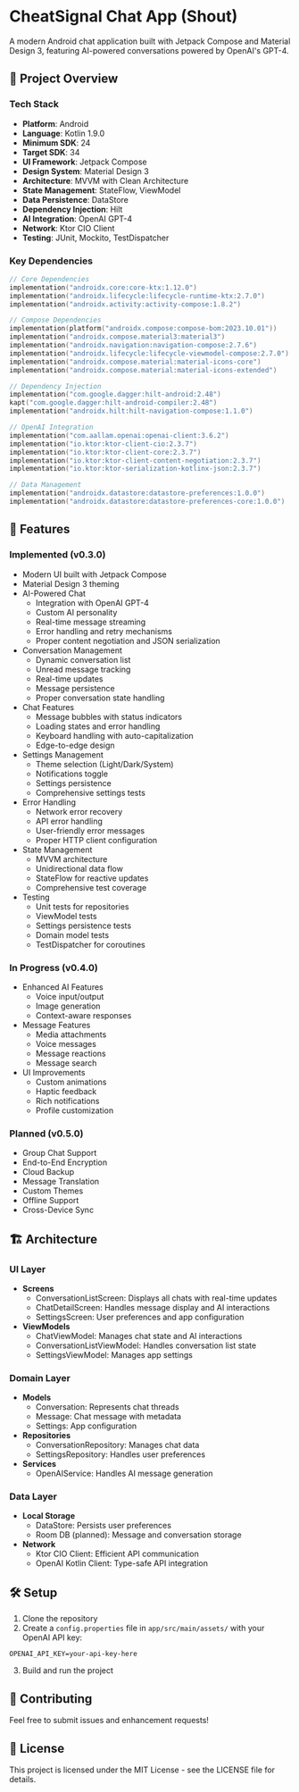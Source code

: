 # CheatSignal Chat App (Shout)

A modern Android chat application built with Jetpack Compose and Material Design 3, featuring AI-powered conversations powered by OpenAI's GPT-4.

## 🚀 Project Overview

### Tech Stack
- **Platform**: Android
- **Language**: Kotlin 1.9.0
- **Minimum SDK**: 24
- **Target SDK**: 34
- **UI Framework**: Jetpack Compose
- **Design System**: Material Design 3
- **Architecture**: MVVM with Clean Architecture
- **State Management**: StateFlow, ViewModel
- **Data Persistence**: DataStore
- **Dependency Injection**: Hilt
- **AI Integration**: OpenAI GPT-4
- **Network**: Ktor CIO Client
- **Testing**: JUnit, Mockito, TestDispatcher

### Key Dependencies
```kotlin
// Core Dependencies
implementation("androidx.core:core-ktx:1.12.0")
implementation("androidx.lifecycle:lifecycle-runtime-ktx:2.7.0")
implementation("androidx.activity:activity-compose:1.8.2")

// Compose Dependencies
implementation(platform("androidx.compose:compose-bom:2023.10.01"))
implementation("androidx.compose.material3:material3")
implementation("androidx.navigation:navigation-compose:2.7.6")
implementation("androidx.lifecycle:lifecycle-viewmodel-compose:2.7.0")
implementation("androidx.compose.material:material-icons-core")
implementation("androidx.compose.material:material-icons-extended")

// Dependency Injection
implementation("com.google.dagger:hilt-android:2.48")
kapt("com.google.dagger:hilt-android-compiler:2.48")
implementation("androidx.hilt:hilt-navigation-compose:1.1.0")

// OpenAI Integration
implementation("com.aallam.openai:openai-client:3.6.2")
implementation("io.ktor:ktor-client-cio:2.3.7")
implementation("io.ktor:ktor-client-core:2.3.7")
implementation("io.ktor:ktor-client-content-negotiation:2.3.7")
implementation("io.ktor:ktor-serialization-kotlinx-json:2.3.7")

// Data Management
implementation("androidx.datastore:datastore-preferences:1.0.0")
implementation("androidx.datastore:datastore-preferences-core:1.0.0")
```

## 🎯 Features

### Implemented (v0.3.0)
- Modern UI built with Jetpack Compose
- Material Design 3 theming
- AI-Powered Chat
  - Integration with OpenAI GPT-4
  - Custom AI personality
  - Real-time message streaming
  - Error handling and retry mechanisms
  - Proper content negotiation and JSON serialization
- Conversation Management
  - Dynamic conversation list
  - Unread message tracking
  - Real-time updates
  - Message persistence
  - Proper conversation state handling
- Chat Features
  - Message bubbles with status indicators
  - Loading states and error handling
  - Keyboard handling with auto-capitalization
  - Edge-to-edge design
- Settings Management
  - Theme selection (Light/Dark/System)
  - Notifications toggle
  - Settings persistence
  - Comprehensive settings tests
- Error Handling
  - Network error recovery
  - API error handling
  - User-friendly error messages
  - Proper HTTP client configuration
- State Management
  - MVVM architecture
  - Unidirectional data flow
  - StateFlow for reactive updates
  - Comprehensive test coverage
- Testing
  - Unit tests for repositories
  - ViewModel tests
  - Settings persistence tests
  - Domain model tests
  - TestDispatcher for coroutines

### In Progress (v0.4.0)
- Enhanced AI Features
  - Voice input/output
  - Image generation
  - Context-aware responses
- Message Features
  - Media attachments
  - Voice messages
  - Message reactions
  - Message search
- UI Improvements
  - Custom animations
  - Haptic feedback
  - Rich notifications
  - Profile customization

### Planned (v0.5.0)
- Group Chat Support
- End-to-End Encryption
- Cloud Backup
- Message Translation
- Custom Themes
- Offline Support
- Cross-Device Sync

## 🏗 Architecture

### UI Layer
- **Screens**
  - ConversationListScreen: Displays all chats with real-time updates
  - ChatDetailScreen: Handles message display and AI interactions
  - SettingsScreen: User preferences and app configuration
- **ViewModels**
  - ChatViewModel: Manages chat state and AI interactions
  - ConversationListViewModel: Handles conversation list state
  - SettingsViewModel: Manages app settings

### Domain Layer
- **Models**
  - Conversation: Represents chat threads
  - Message: Chat message with metadata
  - Settings: App configuration
- **Repositories**
  - ConversationRepository: Manages chat data
  - SettingsRepository: Handles user preferences
- **Services**
  - OpenAIService: Handles AI message generation

### Data Layer
- **Local Storage**
  - DataStore: Persists user preferences
  - Room DB (planned): Message and conversation storage
- **Network**
  - Ktor CIO Client: Efficient API communication
  - OpenAI Kotlin Client: Type-safe API integration

## 🛠 Setup

1. Clone the repository
2. Create a `config.properties` file in `app/src/main/assets/` with your OpenAI API key:
```properties
OPENAI_API_KEY=your-api-key-here
```
3. Build and run the project

## 📝 Contributing

Feel free to submit issues and enhancement requests!

## 📄 License

This project is licensed under the MIT License - see the LICENSE file for details.
